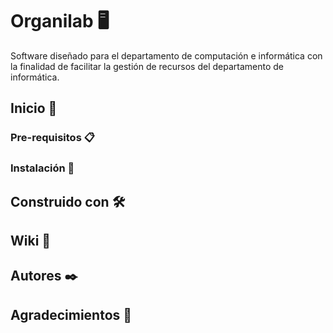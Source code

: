 # Organilab 🖥
 Software diseñado para el departamento de computación e informática con la finalidad de facilitar la gestión de recursos del departamento de informática.
 
 ## Inicio 🚀
 
 ### Pre-requisitos 📋
 
 ### Instalación 🔧
 
 ## Construido con 🛠️
 
 ## Wiki 📖
 
 ## Autores ✒️
 
 ## Agradecimientos 🎁
